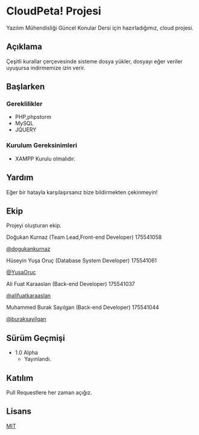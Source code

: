   # CloudPeta! Projesi

Yazılım Mühendisliği Güncel Konular Dersi için hazırladığımız, cloud projesi.

## Açıklama

Çeşitli kurallar çerçevesinde sisteme dosya yükler, dosyayı eğer veriler uyuşursa indirmemize izin verir.

## Başlarken

### Gereklilikler

* PHP,phpstorm
* MySQL
* JQUERY


### Kurulum Gereksinimleri

* XAMPP Kurulu olmalıdır.


## Yardım

Eğer bir hatayla karşılaşırsanız bize bildirmekten çekinmeyin!


## Ekip

Projeyi oluşturan ekip.

 Doğukan Kurnaz  (Team Lead,Front-end Developer)
 175541058
 
 [@dogukankurnaz](https://github.com/dogukankurnaz)
 
 Hüseyin Yuşa Oruç (Database System Developer)
 175541061
 
 [@YusaOruc](https://github.com/YusaOruc)

 Ali Fuat Karaaslan (Back-end Developer)
 175541037
 
 [@alifuatkaraaslan]()
 
 Muhammed Burak Sayılgan  (Back-end Developer)
 175541044
 
 [@buraksayilgan](https://github.com/buraksayilgan)


## Sürüm Geçmişi


* 1.0 Alpha
    * Yayınlandı.

## Katılım
Pull Requestlere her zaman açığız.


## Lisans
[MIT](https://choosealicense.com/licenses/mit/)
